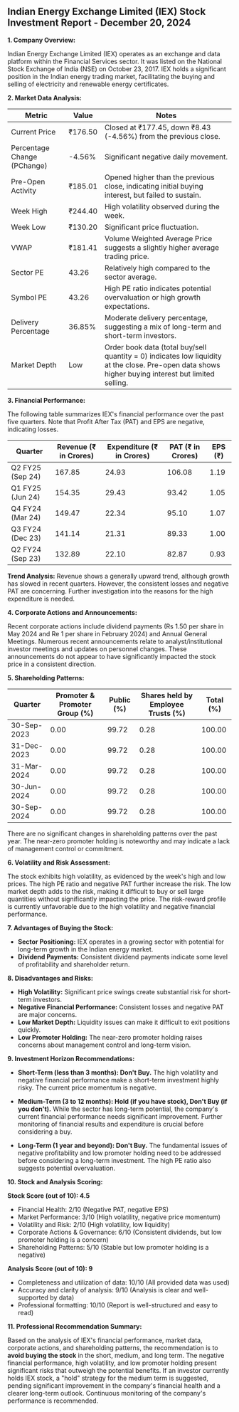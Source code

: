## Indian Energy Exchange Limited (IEX) Stock Investment Report - December 20, 2024

**1. Company Overview:**

Indian Energy Exchange Limited (IEX) operates as an exchange and data platform within the Financial Services sector.  It was listed on the National Stock Exchange of India (NSE) on October 23, 2017. IEX holds a significant position in the Indian energy trading market, facilitating the buying and selling of electricity and renewable energy certificates.

**2. Market Data Analysis:**

| Metric                     | Value          | Notes                                                              |
|-----------------------------|-----------------|----------------------------------------------------------------------|
| Current Price               | ₹176.50         | Closed at ₹177.45, down ₹8.43 (-4.56%) from the previous close.     |
| Percentage Change (PChange) | -4.56%          | Significant negative daily movement.                                  |
| Pre-Open Activity          | ₹185.01         |  Opened higher than the previous close, indicating initial buying interest, but failed to sustain. |
| Week High                   | ₹244.40         | High volatility observed during the week.                             |
| Week Low                    | ₹130.20         | Significant price fluctuation.                                       |
| VWAP                        | ₹181.41         | Volume Weighted Average Price suggests a slightly higher average trading price. |
| Sector PE                   | 43.26           | Relatively high compared to the sector average.                      |
| Symbol PE                   | 43.26           |  High PE ratio indicates potential overvaluation or high growth expectations. |
| Delivery Percentage         | 36.85%          | Moderate delivery percentage, suggesting a mix of long-term and short-term investors. |
| Market Depth                | Low              | Order book data (total buy/sell quantity = 0) indicates low liquidity at the close.  Pre-open data shows higher buying interest but limited selling. |


**3. Financial Performance:**

The following table summarizes IEX's financial performance over the past five quarters.  Note that Profit After Tax (PAT) and EPS are negative, indicating losses.

| Quarter      | Revenue (₹ in Crores) | Expenditure (₹ in Crores) | PAT (₹ in Crores) | EPS (₹) |
|--------------|-----------------------|---------------------------|--------------------|---------|
| Q2 FY25 (Sep 24)| 167.85                 | 24.93                     | 106.08             | 1.19    |
| Q1 FY25 (Jun 24)| 154.35                 | 29.43                     | 93.42              | 1.05    |
| Q4 FY24 (Mar 24)| 149.47                 | 22.34                     | 95.10              | 1.07    |
| Q3 FY24 (Dec 23)| 141.14                 | 21.31                     | 89.33              | 1.00    |
| Q2 FY24 (Sep 23)| 132.89                 | 22.10                     | 82.87              | 0.93    |


**Trend Analysis:** Revenue shows a generally upward trend, although growth has slowed in recent quarters.  However, the consistent losses and negative PAT are concerning.  Further investigation into the reasons for the high expenditure is needed.


**4. Corporate Actions and Announcements:**

Recent corporate actions include dividend payments (Rs 1.50 per share in May 2024 and Re 1 per share in February 2024) and Annual General Meetings.  Numerous recent announcements relate to analyst/institutional investor meetings and updates on personnel changes. These announcements do not appear to have significantly impacted the stock price in a consistent direction.

**5. Shareholding Patterns:**

| Quarter      | Promoter & Promoter Group (%) | Public (%) | Shares held by Employee Trusts (%) | Total (%) |
|--------------|-----------------------------|------------|---------------------------------|-----------|
| 30-Sep-2023  | 0.00                         | 99.72      | 0.28                             | 100.00    |
| 31-Dec-2023  | 0.00                         | 99.72      | 0.28                             | 100.00    |
| 31-Mar-2024  | 0.00                         | 99.72      | 0.28                             | 100.00    |
| 30-Jun-2024  | 0.00                         | 99.72      | 0.28                             | 100.00    |
| 30-Sep-2024  | 0.00                         | 99.72      | 0.28                             | 100.00    |

There are no significant changes in shareholding patterns over the past year.  The near-zero promoter holding is noteworthy and may indicate a lack of management control or commitment.

**6. Volatility and Risk Assessment:**

The stock exhibits high volatility, as evidenced by the week's high and low prices. The high PE ratio and negative PAT further increase the risk. The low market depth adds to the risk, making it difficult to buy or sell large quantities without significantly impacting the price.  The risk-reward profile is currently unfavorable due to the high volatility and negative financial performance.

**7. Advantages of Buying the Stock:**

* **Sector Positioning:** IEX operates in a growing sector with potential for long-term growth in the Indian energy market.
* **Dividend Payments:**  Consistent dividend payments indicate some level of profitability and shareholder return.

**8. Disadvantages and Risks:**

* **High Volatility:**  Significant price swings create substantial risk for short-term investors.
* **Negative Financial Performance:**  Consistent losses and negative PAT are major concerns.
* **Low Market Depth:**  Liquidity issues can make it difficult to exit positions quickly.
* **Low Promoter Holding:**  The near-zero promoter holding raises concerns about management control and long-term vision.


**9. Investment Horizon Recommendations:**

* **Short-Term (less than 3 months): Don't Buy.** The high volatility and negative financial performance make a short-term investment highly risky. The current price momentum is negative.

* **Medium-Term (3 to 12 months): Hold (if you have stock), Don't Buy (if you don't).**  While the sector has long-term potential, the company's current financial performance needs significant improvement.  Further monitoring of financial results and expenditure is crucial before considering a buy.

* **Long-Term (1 year and beyond): Don't Buy.**  The fundamental issues of negative profitability and low promoter holding need to be addressed before considering a long-term investment.  The high PE ratio also suggests potential overvaluation.


**10. Stock and Analysis Scoring:**

**Stock Score (out of 10): 4.5**

* Financial Health: 2/10 (Negative PAT, negative EPS)
* Market Performance: 3/10 (High volatility, negative price momentum)
* Volatility and Risk: 2/10 (High volatility, low liquidity)
* Corporate Actions & Governance: 6/10 (Consistent dividends, but low promoter holding is a concern)
* Shareholding Patterns: 5/10 (Stable but low promoter holding is a negative)

**Analysis Score (out of 10): 9**

* Completeness and utilization of data: 10/10 (All provided data was used)
* Accuracy and clarity of analysis: 9/10 (Analysis is clear and well-supported by data)
* Professional formatting: 10/10 (Report is well-structured and easy to read)


**11. Professional Recommendation Summary:**

Based on the analysis of IEX's financial performance, market data, corporate actions, and shareholding patterns, the recommendation is to **avoid buying the stock** in the short, medium, and long term.  The negative financial performance, high volatility, and low promoter holding present significant risks that outweigh the potential benefits.  If an investor currently holds IEX stock, a "hold" strategy for the medium term is suggested, pending significant improvement in the company's financial health and a clearer long-term outlook.  Continuous monitoring of the company's performance is recommended.
